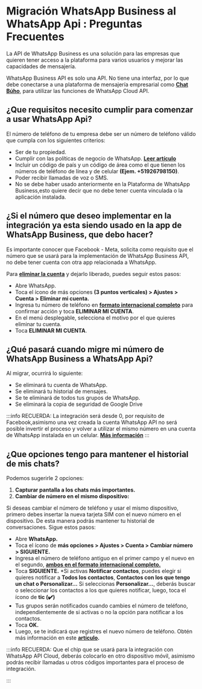 # Migración WhatsApp Business al WhatsApp Api : Preguntas Frecuentes

La API de WhatsApp Business es una solución para las empresas que quieren tener acceso a la plataforma para varios usuarios y mejorar las capacidades de mensajería.

WhatsApp Business API es solo una API. No tiene una interfaz, por lo que debe conectarse a una plataforma de mensajería empresarial como **[Chat Búho](#)**, para utilizar las funciones de WhatsApp Cloud API.

## ¿Que requisitos necesito cumplir para comenzar a usar WhatsApp Api?
El número de teléfono de tu empresa debe ser un número de teléfono válido que cumpla con los siguientes criterios:

* Ser de tu propiedad.
* Cumplir con las políticas de negocio de WhatsApp. **[Leer artículo](#)**
* Incluir un código de país y un código de área como el que tienen los números de teléfono de línea y de celular **(Ejem. +51926798150)**.
* Poder recibir llamadas de voz o SMS.
* No se debe haber usado anteriormente en la Plataforma de WhatsApp Business,esto quiere decir que no debe tener cuenta vinculada o la aplicación instalada.

## ¿Si el número que deseo implementar en la integración ya esta siendo usado en la app de WhatsApp Business, que debo hacer?

Es importante conocer que Facebook - Meta, solicita como requisito que el número que se usará para la implementación de  WhatsApp Business API, no debe tener cuenta con otra app relacionada a WhatsApp.

Para **[eliminar la cuenta](#)** y dejarlo liberado, puedes seguir estos pasos:

* Abre WhatsApp.
* Toca el ícono de más opciones **(3 puntos verticales)  > Ajustes > Cuenta > Eliminar mi cuenta.**
* Ingresa tu número de teléfono en **[formato internacional completo](#)** para confirmar acción y toca **ELIMINAR MI CUENTA**.
* En el menú desplegable, selecciona el motivo por el que quieres eliminar tu cuenta.
* Toca **ELIMINAR MI CUENTA**.

## ¿Qué pasará cuando migre mi número de WhatsApp Business a WhatsApp Api?
Al migrar, ocurrirá lo siguiente:
* Se eliminará tu cuenta de WhatsApp.
* Se eliminará tu historial de mensajes.
* Se te eliminará de todos tus grupos de WhatsApp.
* Se eliminará la copia de seguridad de Google Drive

:::info RECUERDA:
La integración será desde 0, por requisito de Facebook,asimismo una vez creada la cuenta WhatsApp API no será posible invertir el proceso y volver a utilizar el mismo número en una cuenta de WhatsApp instalada en un celular.  **[Más información](#)**
:::

## ¿Que opciones tengo para mantener el historial de mis chats?
Podemos sugerirle 2 opciones:

1. **Capturar pantalla a los chats más importantes.**
2. **Cambiar de número en el mismo dispositivo:**
   
Si deseas cambiar el número de teléfono y usar el mismo dispositivo, primero debes insertar la nueva tarjeta SIM con el nuevo número en el dispositivo. De esta manera podrás mantener tu historial de conversaciones. Sigue estos pasos:

* Abre **WhatsApp.**
* Toca el ícono de **más opciones > Ajustes > Cuenta > Cambiar número > SIGUIENTE.**
* Ingresa el número de teléfono antiguo en el primer campo y el nuevo en el segundo, **[ambos en el formato internacional completo.](#)**
* Toca **SIGUIENTE.**
    *Si activas **Notificar contactos**, puedes elegir si quieres notificar a **Todos los contactos**, **Contactos con los que tengo un chat o Personalizar...** Si seleccionas **Personalizar...**, deberás buscar o seleccionar los contactos a los que quieres notificar, luego, toca el ícono de **tic (✔️)** 
* Tus grupos serán notificados cuando cambies el número de teléfono, independientemente de si activas o no la opción para notificar a los contactos.
* Toca **OK.**
* Luego, se te indicará que registres el nuevo número de teléfono. Obtén más información en este **[artículo](#).**

:::info RECUERDA:
Que el chip que se usará para la integración con WhatsApp API Cloud, deberás colocarlo en otro dispositivo móvil, asimismo podrás recibir llamadas u otros códigos importantes para el proceso de integración.

:::